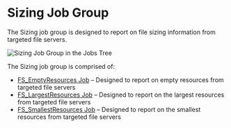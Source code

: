 # Sizing Job Group

The Sizing job group is designed to report on file sizing information from targeted file servers.

![Sizing Job Group in the Jobs Tree](/img/product_docs/accessanalyzer/solutions/filesystem/content/sizing/sizingjobstree.webp)

The Sizing job group is comprised of:

- [FS_EmptyResources Job](/docs/accessanalyzer/12.0/solutions/filesystem/content/sizing/fs-emptyresources.md) – Designed to report on empty resources from
  targeted file servers
- [FS_LargestResources Job](/docs/accessanalyzer/12.0/solutions/filesystem/content/sizing/fs-largestresources.md) – Designed to report on the largest resources
  from targeted file servers
- [FS_SmallestResources Job](/docs/accessanalyzer/12.0/solutions/filesystem/content/sizing/fs-smallestresources.md) – Designed to report on the smallest resources
  from targeted file servers
